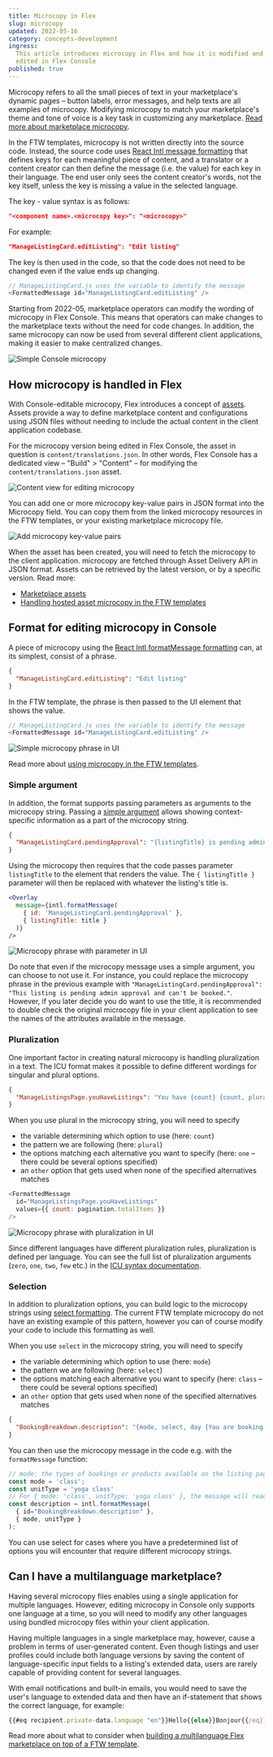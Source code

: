 ```yaml
---
title: Microcopy in Flex
slug: microcopy
updated: 2022-05-16
category: concepts-development
ingress:
  This article introduces microcopy in Flex and how it is modified and
  edited in Flex Console
published: true
---
```


Microcopy refers to all the small pieces of text in your marketplace's
dynamic pages – button labels, error messages, and help texts are all
examples of microcopy. Modifying microcopy to match your marketplace's
theme and tone of voice is a key task in customizing any marketplace.
[Read more about marketplace microcopy](/operator-guides).

In the FTW templates, microcopy is not written directly into the source
code. Instead, the source code uses
[React Intl message formatting](https://formatjs.io/docs/intl#formatmessage)
that defines keys for each meaningful piece of content, and a translator
or a content creator can then define the message (i.e. the value) for
each key in their language. The end user only sees the content creator's
words, not the key itself, unless the key is missing a value in the
selected language.

The key - value syntax is as follows:

```json
"<component name>.<microcopy key>": "<microcopy>"
```

For example:

```json
"ManageListingCard.editListing": "Edit listing"
```

The key is then used in the code, so that the code does not need to be
changed even if the value ends up changing.

```js
// ManageListingCard.js uses the variable to identify the message
<FormattedMessage id="ManageListingCard.editListing" />
```

Starting from 2022-05, marketplace operators can modify the wording of
microcopy in Flex Console. This means that operators can make changes to
the marketplace texts without the need for code changes. In addition,
the same microcopy can now be used from several different client
applications, making it easier to make centralized changes.

![Simple Console microcopy](./microcopy_simple.png)

## How microcopy is handled in Flex

With Console-editable microcopy, Flex introduces a concept of
[assets](/references/assets/). Assets provide a way to define
marketplace content and configurations using JSON files without needing
to include the actual content in the client application codebase.

For the microcopy version being edited in Flex Console, the asset in
question is `content/translations.json`. In other words, Flex Console
has a dedicated view – "Build" > "Content" – for modifying the
`content/translations.json` asset.

![Content view for editing microcopy](./microcopy_start.png)

You can add one or more microcopy key-value pairs in JSON format into
the Microcopy field. You can copy them from the linked microcopy
resources in the FTW templates, or your existing marketplace microcopy
file.

![Add microcopy key-value pairs](./microcopy_console.png)

When the asset has been created, you will need to fetch the microcopy to
the client application. microcopy are fetched through Asset Delivery API
in JSON format. Assets can be retrieved by the latest version, or by a
specific version. Read more:

- [Marketplace assets](/references/assets/)
- [Handling hosted asset microcopy in the FTW templates](/ftw/hosted-microcopy/)

## Format for editing microcopy in Console

A piece of microcopy using the
[React Intl formatMessage formatting](https://formatjs.io/docs/intl#formatmessage)
can, at its simplest, consist of a phrase.

```json
{
  "ManageListingCard.editListing": "Edit listing"
}
```

In the FTW template, the phrase is then passed to the UI element that
shows the value.

```js
// ManageListingCard.js uses the variable to identify the message
<FormattedMessage id="ManageListingCard.editListing" />
```

![Simple microcopy phrase in UI](./microcopy_UI_simple.png)

Read more about
[using microcopy in the FTW templates](/ftw/how-to-change-ftw-bundled-microcopy/#using-the-microcopy).

### Simple argument

In addition, the format supports passing parameters as arguments to the
microcopy string. Passing a
[simple argument](https://formatjs.io/docs/core-concepts/icu-syntax/#simple-argument)
allows showing context-specific information as a part of the microcopy
string.

```json
{
  "ManageListingCard.pendingApproval": "{listingTitle} is pending admin approval and can't be booked."
}
```

Using the microcopy then requires that the code passes parameter
`listingTitle` to the element that renders the value. The
`{ listingTitle }` parameter will then be replaced with whatever the
listing's title is.

```jsx
<Overlay
  message={intl.formatMessage(
    { id: 'ManageListingCard.pendingApproval' },
    { listingTitle: title }
  )}
/>
```

![Microcopy phrase with parameter in UI](./microcopy_UI_parameter.png)

Do note that even if the microcopy message uses a simple argument, you
can choose to not use it. For instance, you could replace the microcopy
phrase in the previous example with
`"ManageListingCard.pendingApproval": "This listing is pending admin approval and can't be booked."`.
However, if you later decide you do want to use the title, it is
recommended to double check the original microcopy file in your client
application to see the names of the attributes available in the message.

### Pluralization

One important factor in creating natural microcopy is handling
pluralization in a text. The ICU format makes it possible to define
different wordings for singular and plural options.

```json
{
  "ManageListingsPage.youHaveListings": "You have {count} {count, plural, one {listing} other {listings}}"
}
```

When you use plural in the microcopy string, you will need to specify

- the variable determining which option to use (here: `count`)
- the pattern we are following (here: `plural`)
- the options matching each alternative you want to specify (here: `one`
  – there could be several options specified)
- an `other` option that gets used when none of the specified
  alternatives matches

```js
<FormattedMessage
  id="ManageListingsPage.youHaveListings"
  values={{ count: pagination.totalItems }}
/>
```

![Microcopy phrase with pluralization in UI](./microcopy_UI_plural.png)

Since different languages have different pluralization rules,
pluralization is defined per language. You can see the full list of
pluralization arguments (`zero`, `one`, `two`, `few` etc.) in the
[ICU syntax documentation](https://formatjs.io/docs/core-concepts/icu-syntax/#plural-format).

### Selection

In addition to pluralization options, you can build logic to the
microcopy strings using
[select formatting](https://formatjs.io/docs/core-concepts/icu-syntax/#select-format).
The current FTW template microcopy do not have an existing example of
this pattern, however you can of course modify your code to include this
formatting as well.

When you use `select` in the microcopy string, you will need to specify

- the variable determining which option to use (here: `mode`)
- the pattern we are following (here: `select`)
- the options matching each alternative you want to specify (here:
  `class` – there could be several options specified)
- an `other` option that gets used when none of the specified
  alternatives matches

```json
{
  "BookingBreakdown.description": "{mode, select, day {You are booking the following time span:} night {You are booking the following time span:} other {You are booking the following {unitType}:}}"
}
```

You can then use the microcopy message in the code e.g. with the
`formatMessage` function:

```js
// mode: the types of bookings or products available on the listing page, e.g. class, package, day, night
const mode = 'class';
const unitType = 'yoga class'
// For { mode: 'class', unitType: 'yoga class' }, the message will read "You are booking the following yoga class.".
const description = intl.formatMessage(
  { id="BookingBreakdown.description" },
  { mode, unitType }
);
```

You can use select for cases where you have a predetermined list of
options you will encounter that require different microcopy strings.

## Can I have a multilanguage marketplace?

Having several microcopy files enables using a single application for
multiple languages. However, editing microcopy in Console only supports
one language at a time, so you will need to modify any other languages
using bundled microcopy files within your client application.

Having multiple languages in a single marketplace may, however, cause a
problem in terms of user-generated content. Even though listings and
user profiles could include both language versions by saving the content
of language-specific input fields to a listing's extended data, users
are rarely capable of providing content for several languages.

With email notifications and built-in emails, you would need to save the
user's language to extended data and then have an if-statement that
shows the correct language, for example:

```js
{{#eq recipient.private-data.language "en"}}Hello{{else}}Bonjour{{/eq}}
```

Read more about what to consider when
[building a multilanguage Flex marketplace on top of a FTW template](/ftw/how-to-change-ftw-language/#developing-ftw-into-a-multilanguage-marketplace).
